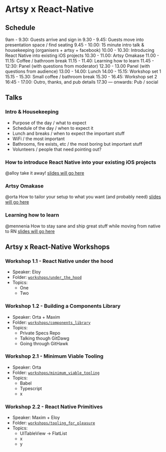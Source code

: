 # Artsy x React-Native 

## Schedule

9am - 9.30: Guests arrive and sign in
9.30 - 9.45: Guests move into presentation space / find seating
9.45 - 10.00: 15 minute intro talk & housekeeping (organisers + artsy +  facebook)
10.00 - 10.30: Introducing React Native into existing iOS projects
10.30 - 11.00: Artsy Omakase
11.00 - 11.15: Coffee / bathroom break
11.15 - 11.40: Learning how to learn
11.45 - 12:30: Panel (with questions from moderator)
12.30 - 13.00 Panel (with questions from audience)
13.00 - 14.00: Lunch
14.00 - 15.15: Workshop set 1 
15.15 - 15.30: Small coffee / bathroom break
15.30 - 16.45: Workshop set 2 
16:45 - 17.00: Outro, thanks, and pub details
17.30 — onwards: Pub / social

## Talks

### Intro & Housekeeping

- Purpose of the day / what to expect
- Schedule of the day / when to expect it
- Lunch and breaks / when to expect the important stuff
- WiFi / the most important
- Bathrooms, fire exists, etc / the most boring but important stuff
- Volunteers / people that need pointing out?

### How to introduce React Native into your existing iOS projects
@alloy take it away! 
[slides will go here]()

### Artsy Omakase
@orta
How to tailor your setup to what you want (and probably need)
[slides will go here]()

### Learning how to learn
@mennenia
How to stay sane and ship great stuff while moving from native to RN
[slides will go here]()

## Artsy x React-Native Workshops

### Workshop 1.1 - React Native under the hood

- Speaker: Eloy
- Folder: [`workshops/under_the_hood`](workshops/under_the_hood)
- Topics:
  - One
  - Two

### Workshop 1.2 - Building a Components Library

- Speaker: Orta + Maxim
- Folder: [`workshops/components_library`](workshops/components_library)
- Topics:
  - Private Specs Repo
  - Talking though GitDawg
  - Going through GitHawk

### Workshop 2.1 - Minimum Viable Tooling

- Speaker: Orta
- Folder: [`workshops/minimum_viable_tooling`](workshops/minimum_viable_tooling)
- Topics:
  - Babel
  - Typescript
  - x

### Workshop 2.2 - React Native Primitives

- Speaker: Maxim + Eloy
- Folder: [`workshops/tooling_for_pleasure`](workshops/tooling_for_pleasure)
- Topics: 
  - UITableView -> FlatList
  - x
  - y
